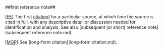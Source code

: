 ##first reference note##

\[[EE](SOURCES.md#EE)\]  The first [citation](citation.m)] for a particular source, at which time the source is cited in full, with any descriptive detail or discussion needed for identification and analysis. See also [subsequent (or short) reference note](subsequent reference note.md).

\[[MGP](SOURCES.md#MGP)\] See [long-form citation](long-form citation.md).
